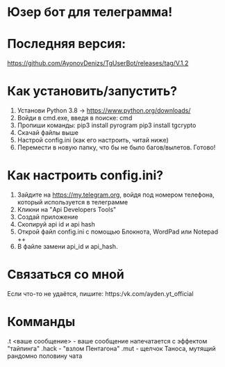# Юзер бот для телеграмма!
# Последняя версия: 
  https://github.com/AyonovDenizs/TgUserBot/releases/tag/V.1.2

# Как установить/запустить?
 1. Установи Python 3.8 -> https://www.python.org/downloads/
 2. Войди в cmd.exe, введя в поиске: cmd
 3. Пропиши команды:
pip3 install pyrogram
pip3 install tgcrypto
 4. Скачай файлы выше
 5. Настрой config.ini (как его настроить, читай ниже)
 6. Перемести в новую папку, что бы не было багов/вылетов.
Готово!

# Как настроить config.ini?
 1. Зайдите на https://my.telegram.org, войдя под номером телефона, который используется в телеграмме
 2. Кликни на "Api Developers Tools"
 3. Создай приложение
 4. Скопируй api id и api hash
 5. Открой файл config.ini с помощью Блокнота, WordPad или Notepad ++
 6. В файле замени api_id и api_hash.

# Связаться со мной
Если что-то не удаётся, пишите:
https:/vk.com/ayden.yt_official

# Комманды
 .t <ваше сообщение> - ваше сообщение напечатается с эффектом "тайпинга"
 .hack - "взлом Пентагона"
 .mut - щелчок Таноса, мутящий рандомно половину чата
